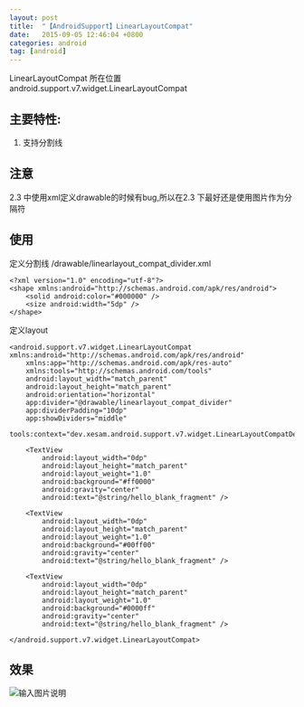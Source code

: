 ```yaml
---
layout: post
title:  "【AndroidSupport】LinearLayoutCompat"
date:   2015-09-05 12:46:04 +0800
categories: android
tag: [android]
---
```


LinearLayoutCompat 所在位置 android.support.v7.widget.LinearLayoutCompat

## 主要特性:
1. 支持分割线

## 注意
2.3 中使用xml定义drawable的时候有bug,所以在2.3 下最好还是使用图片作为分隔符

## 使用

定义分割线 /drawable/linearlayout_compat_divider.xml

    <?xml version="1.0" encoding="utf-8"?>
    <shape xmlns:android="http://schemas.android.com/apk/res/android">
        <solid android:color="#000000" />
        <size android:width="5dp" />
    </shape>

定义layout

    <android.support.v7.widget.LinearLayoutCompat xmlns:android="http://schemas.android.com/apk/res/android"
        xmlns:app="http://schemas.android.com/apk/res-auto"
        xmlns:tools="http://schemas.android.com/tools"
        android:layout_width="match_parent"
        android:layout_height="match_parent"
        android:orientation="horizontal"
        app:divider="@drawable/linearlayout_compat_divider"
        app:dividerPadding="10dp"
        app:showDividers="middle"
        tools:context="dev.xesam.android.support.v7.widget.LinearLayoutCompatDemo">

        <TextView
            android:layout_width="0dp"
            android:layout_height="match_parent"
            android:layout_weight="1.0"
            android:background="#ff0000"
            android:gravity="center"
            android:text="@string/hello_blank_fragment" />

        <TextView
            android:layout_width="0dp"
            android:layout_height="match_parent"
            android:layout_weight="1.0"
            android:background="#00ff00"
            android:gravity="center"
            android:text="@string/hello_blank_fragment" />

        <TextView
            android:layout_width="0dp"
            android:layout_height="match_parent"
            android:layout_weight="1.0"
            android:background="#0000ff"
            android:gravity="center"
            android:text="@string/hello_blank_fragment" />

    </android.support.v7.widget.LinearLayoutCompat>

## 效果

![输入图片说明](https://static.oschina.net/uploads/img/201509/05204957_GSvE.png "在这里输入图片标题")
